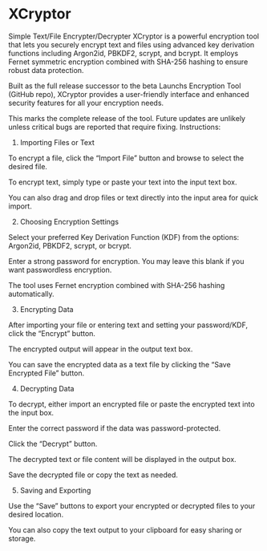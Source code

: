 # XCryptor
Simple Text/File Encrypter/Decrypter
XCryptor is a powerful encryption tool that lets you securely encrypt text and files using advanced key derivation functions including Argon2id, PBKDF2, scrypt, and bcrypt. It employs Fernet symmetric encryption combined with SHA-256 hashing to ensure robust data protection.

Built as the full release successor to the beta Launchs Encryption Tool (GitHub repo), XCryptor provides a user-friendly interface and enhanced security features for all your encryption needs.

This marks the complete release of the tool. Future updates are unlikely unless critical bugs are reported that require fixing.
Instructions:
1. Importing Files or Text

To encrypt a file, click the “Import File” button and browse to select the desired file.

To encrypt text, simply type or paste your text into the input text box.

You can also drag and drop files or text directly into the input area for quick import.

2. Choosing Encryption Settings

Select your preferred Key Derivation Function (KDF) from the options: Argon2id, PBKDF2, scrypt, or bcrypt.

Enter a strong password for encryption. You may leave this blank if you want passwordless encryption.

The tool uses Fernet encryption combined with SHA-256 hashing automatically.

3. Encrypting Data

After importing your file or entering text and setting your password/KDF, click the “Encrypt” button.

The encrypted output will appear in the output text box.

You can save the encrypted data as a text file by clicking the “Save Encrypted File” button.

4. Decrypting Data

To decrypt, either import an encrypted file or paste the encrypted text into the input box.

Enter the correct password if the data was password-protected.

Click the “Decrypt” button.

The decrypted text or file content will be displayed in the output box.

Save the decrypted file or copy the text as needed.

5. Saving and Exporting

Use the “Save” buttons to export your encrypted or decrypted files to your desired location.

You can also copy the text output to your clipboard for easy sharing or storage.

